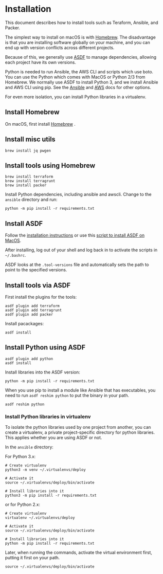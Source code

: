 # Installation

This document describes how to install tools such as Teraform, Ansible, and
Packer.

The simplest way to install on macOS is with [Homebrew](https://brew.sh/).
The disadvantage is that you are installing software globally on your machine,
and you can end up with version conflicts across different projects.

Because of this, we generally use [ASDF](https://asdf-vm.com/#/) to manage
dependencies, allowing each project have its own versions.

Python is needed to run Ansible, the AWS CLI and scripts which use boto.
You can use the Python which comes with MacOS or Python 2/3 from Homebrew.
We normally use ASDF to install Python 3, and we install Ansible and AWS CLI
using pip. See the [Ansible](http://docs.ansible.com/ansible/latest/installation_guide/intro_installation.html)
and
[AWS](https://docs.aws.amazon.com/cli/latest/userguide/cli-chap-install.html)
docs for other options.

For even more isolation, you can install Python libraries in a virtualenv.

## Install Homebrew

On macOS, first install [Homebrew](https://brew.sh/) .

## Install misc utils

```shell
brew install jq pwgen
```

## Install tools using Homebrew

```shell
brew install terraform
brew install terragrunt
brew install packer
```

Install Python dependencies, including ansible and awscli.
Change to the `ansible` directory and run:

```shell
python -m pip install -r requirements.txt
```

## Install ASDF

Follow the
[installation instructions](https://asdf-vm.com/#/core-manage-asdf-vm)
or use this
[script to install ASDF on MacOS](https://github.com/cogini/mix-deploy-example/blob/master/bin/build-install-asdf-macos).

After installing, log out of your shell and log back in to activate the scripts
in `~/.bashrc`.

ASDF looks at the `.tool-versions` file and automatically sets the
path to point to the specified versions.

## Install tools via ASDF

First install the plugins for the tools:

```shell
asdf plugin add terraform
asdf plugin add terragrunt
asdf plugin add packer
```

Install pacackages:

```shell
asdf install
```

## Install Python using ASDF

```shell
asdf plugin add python
asdf install
```

Install libraries into the ASDF version:

```shell
python -m pip install -r requirements.txt
```

When you use pip to install a module like Ansible that has executables, you
need to run `asdf reshim python` to put the binary in your path.

```shell
asdf reshim python
```

### Install Python libraries in virtualenv

To isolate the python libraries used by one project from another, you can
create a virtualenv, a private project-specific directory for python libraries.
This applies whether you are using ASDF or not.

In the `ansible` directory:

For Python 3.x:

```shell
# Create virtualenv
python3 -m venv ~/.virtualenvs/deploy

# Activate it
source ~/.virtualenvs/deploy/bin/activate

# Install libraries into it
python3 -m pip install -r requirements.txt
```

or for Python 2.x:

```shell
# Create virtualenv
virtualenv ~/.virtualenvs/deploy

# Activate it
source ~/.virtualenvs/deploy/bin/activate

# Install libraries into it
python -m pip install -r requirements.txt
```

Later, when running the commands, activate the virtual environment first, putting it
first on your path.

```shell
source ~/.virtualenvs/deploy/bin/activate
```
